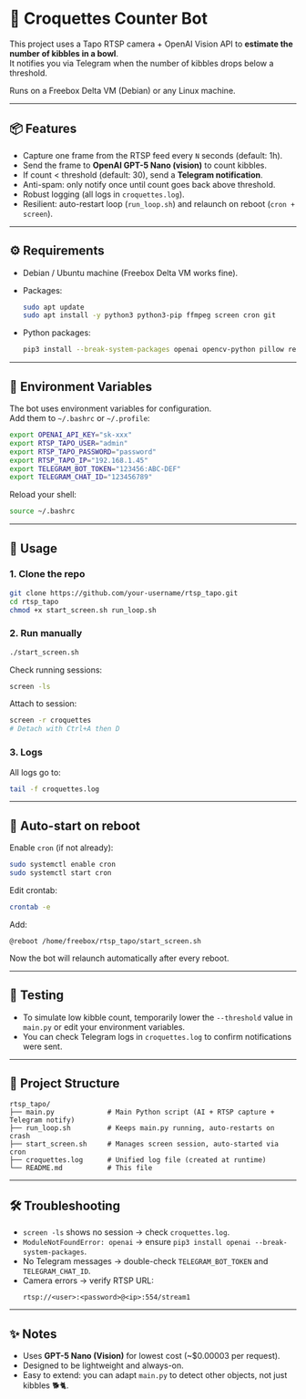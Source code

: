 # 🐾 Croquettes Counter Bot

This project uses a Tapo RTSP camera + OpenAI Vision API to **estimate the number of kibbles in a bowl**.  
It notifies you via Telegram when the number of kibbles drops below a threshold.

Runs on a Freebox Delta VM (Debian) or any Linux machine.

---

## 📦 Features

- Capture one frame from the RTSP feed every `N` seconds (default: 1h).
- Send the frame to **OpenAI GPT-5 Nano (vision)** to count kibbles.
- If count < threshold (default: 30), send a **Telegram notification**.
- Anti-spam: only notify once until count goes back above threshold.
- Robust logging (all logs in `croquettes.log`).
- Resilient: auto-restart loop (`run_loop.sh`) and relaunch on reboot (`cron + screen`).

---

## ⚙️ Requirements

- Debian / Ubuntu machine (Freebox Delta VM works fine).
- Packages:

  ```bash
  sudo apt update
  sudo apt install -y python3 python3-pip ffmpeg screen cron git
  ```

- Python packages:
  ```bash
  pip3 install --break-system-packages openai opencv-python pillow requests numpy
  ```

---

## 🔑 Environment Variables

The bot uses environment variables for configuration.  
Add them to `~/.bashrc` or `~/.profile`:

```bash
export OPENAI_API_KEY="sk-xxx"
export RTSP_TAPO_USER="admin"
export RTSP_TAPO_PASSWORD="password"
export RTSP_TAPO_IP="192.168.1.45"
export TELEGRAM_BOT_TOKEN="123456:ABC-DEF"
export TELEGRAM_CHAT_ID="123456789"
```

Reload your shell:

```bash
source ~/.bashrc
```

---

## 🚀 Usage

### 1. Clone the repo

```bash
git clone https://github.com/your-username/rtsp_tapo.git
cd rtsp_tapo
chmod +x start_screen.sh run_loop.sh
```

### 2. Run manually

```bash
./start_screen.sh
```

Check running sessions:

```bash
screen -ls
```

Attach to session:

```bash
screen -r croquettes
# Detach with Ctrl+A then D
```

### 3. Logs

All logs go to:

```bash
tail -f croquettes.log
```

---

## 🔄 Auto-start on reboot

Enable `cron` (if not already):

```bash
sudo systemctl enable cron
sudo systemctl start cron
```

Edit crontab:

```bash
crontab -e
```

Add:

```
@reboot /home/freebox/rtsp_tapo/start_screen.sh
```

Now the bot will relaunch automatically after every reboot.

---

## 🧪 Testing

- To simulate low kibble count, temporarily lower the `--threshold` value in `main.py` or edit your environment variables.
- You can check Telegram logs in `croquettes.log` to confirm notifications were sent.

---

## 📂 Project Structure

```
rtsp_tapo/
├── main.py             # Main Python script (AI + RTSP capture + Telegram notify)
├── run_loop.sh         # Keeps main.py running, auto-restarts on crash
├── start_screen.sh     # Manages screen session, auto-started via cron
├── croquettes.log      # Unified log file (created at runtime)
└── README.md           # This file
```

---

## 🛠 Troubleshooting

- `screen -ls` shows no session → check `croquettes.log`.
- `ModuleNotFoundError: openai` → ensure `pip3 install openai --break-system-packages`.
- No Telegram messages → double-check `TELEGRAM_BOT_TOKEN` and `TELEGRAM_CHAT_ID`.
- Camera errors → verify RTSP URL:
  ```
  rtsp://<user>:<password>@<ip>:554/stream1
  ```

---

## ✨ Notes

- Uses **GPT-5 Nano (Vision)** for lowest cost (~$0.00003 per request).
- Designed to be lightweight and always-on.
- Easy to extend: you can adapt `main.py` to detect other objects, not just kibbles 🐕🐈.
